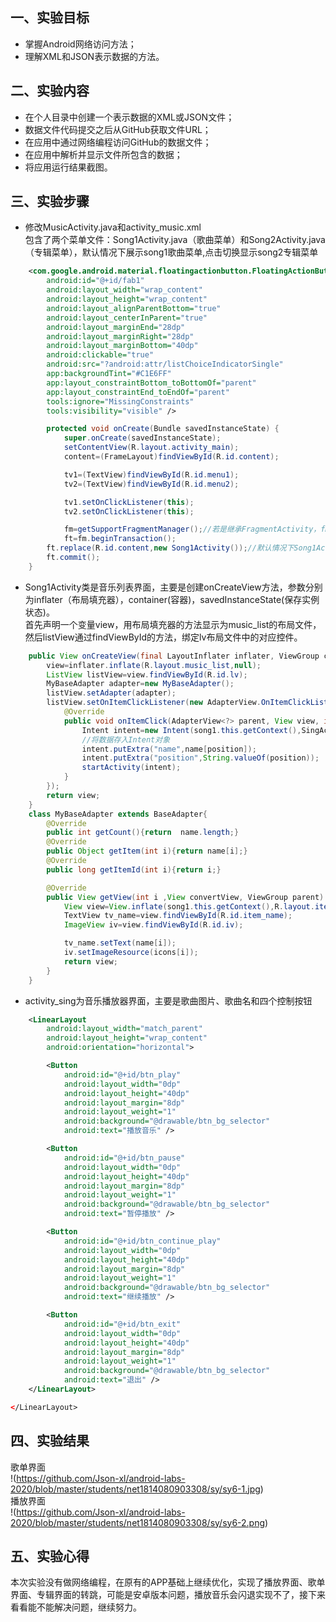 ## 一、实验目标

- 掌握Android网络访问方法；
- 理解XML和JSON表示数据的方法。

## 二、实验内容

- 在个人目录中创建一个表示数据的XML或JSON文件；
- 数据文件代码提交之后从GitHub获取文件URL；
- 在应用中通过网络编程访问GitHub的数据文件；
- 在应用中解析并显示文件所包含的数据；
- 将应用运行结果截图。

## 三、实验步骤

- 修改MusicActivity.java和activity_music.xml  
  包含了两个菜单文件：Song1Activity.java（歌曲菜单）和Song2Activity.java（专辑菜单），默认情况下展示song1歌曲菜单,点击切换显示song2专辑菜单

```xml
    <com.google.android.material.floatingactionbutton.FloatingActionButton
        android:id="@+id/fab1"
        android:layout_width="wrap_content"
        android:layout_height="wrap_content"
        android:layout_alignParentBottom="true"
        android:layout_centerInParent="true"
        android:layout_marginEnd="28dp"
        android:layout_marginRight="28dp"
        android:layout_marginBottom="40dp"
        android:clickable="true"
        android:src="?android:attr/listChoiceIndicatorSingle"
        app:backgroundTint="#C1E6FF"
        app:layout_constraintBottom_toBottomOf="parent"
        app:layout_constraintEnd_toEndOf="parent"
        tools:ignore="MissingConstraints"
        tools:visibility="visible" />
```
```java
        protected void onCreate(Bundle savedInstanceState) {
            super.onCreate(savedInstanceState);
            setContentView(R.layout.activity_main);
            content=(FrameLayout)findViewById(R.id.content);

            tv1=(TextView)findViewById(R.id.menu1);
            tv2=(TextView)findViewById(R.id.menu2);

            tv1.setOnClickListener(this);
            tv2.setOnClickListener(this);

            fm=getSupportFragmentManager();//若是继承FragmentActivity，fm=getFragmentManger();
            ft=fm.beginTransaction();
        ft.replace(R.id.content,new Song1Activity());//默认情况下Song1Activity
        ft.commit();
    }

```

- Song1Activity类是音乐列表界面，主要是创建onCreateView方法，参数分别为inflater（布局填充器），container(容器)，savedInstanceState(保存实例状态)。  
  首先声明一个变量view，用布局填充器的方法显示为music_list的布局文件，然后listView通过findViewById的方法，绑定lv布局文件中的对应控件。

```java
    public View onCreateView(final LayoutInflater inflater, ViewGroup container, Bundle savedInstanceState){
        view=inflater.inflate(R.layout.music_list,null);
        ListView listView=view.findViewById(R.id.lv);
        MyBaseAdapter adapter=new MyBaseAdapter();
        listView.setAdapter(adapter);
        listView.setOnItemClickListener(new AdapterView.OnItemClickListener() {
            @Override
            public void onItemClick(AdapterView<?> parent, View view, int position, long id) {
                Intent intent=new Intent(song1.this.getContext(),SingActivity.class);//创建Intent对象，启动check
                //将数据存入Intent对象
                intent.putExtra("name",name[position]);
                intent.putExtra("position",String.valueOf(position));
                startActivity(intent);
            }
        });
        return view;
    }
    class MyBaseAdapter extends BaseAdapter{
        @Override
        public int getCount(){return  name.length;}
        @Override
        public Object getItem(int i){return name[i];}
        @Override
        public long getItemId(int i){return i;}

        @Override
        public View getView(int i ,View convertView, ViewGroup parent) {
            View view=View.inflate(song1.this.getContext(),R.layout.item_layout,null);
            TextView tv_name=view.findViewById(R.id.item_name);
            ImageView iv=view.findViewById(R.id.iv);

            tv_name.setText(name[i]);
            iv.setImageResource(icons[i]);
            return view;
        }
    }
```

- activity_sing为音乐播放器界面，主要是歌曲图片、歌曲名和四个控制按钮

```xml
    <LinearLayout
        android:layout_width="match_parent"
        android:layout_height="wrap_content"
        android:orientation="horizontal">

        <Button
            android:id="@+id/btn_play"
            android:layout_width="0dp"
            android:layout_height="40dp"
            android:layout_margin="8dp"
            android:layout_weight="1"
            android:background="@drawable/btn_bg_selector"
            android:text="播放音乐" />

        <Button
            android:id="@+id/btn_pause"
            android:layout_width="0dp"
            android:layout_height="40dp"
            android:layout_margin="8dp"
            android:layout_weight="1"
            android:background="@drawable/btn_bg_selector"
            android:text="暂停播放" />

        <Button
            android:id="@+id/btn_continue_play"
            android:layout_width="0dp"
            android:layout_height="40dp"
            android:layout_margin="8dp"
            android:layout_weight="1"
            android:background="@drawable/btn_bg_selector"
            android:text="继续播放" />

        <Button
            android:id="@+id/btn_exit"
            android:layout_width="0dp"
            android:layout_height="40dp"
            android:layout_margin="8dp"
            android:layout_weight="1"
            android:background="@drawable/btn_bg_selector"
            android:text="退出" />
    </LinearLayout>

</LinearLayout>
```


## 四、实验结果
歌单界面  
!(https://github.com/Json-xl/android-labs-2020/blob/master/students/net1814080903308/sy/sy6-1.jpg)  
播放界面  
!(https://github.com/Json-xl/android-labs-2020/blob/master/students/net1814080903308/sy/sy6-2.png)  

## 五、实验心得
本次实验没有做网络编程，在原有的APP基础上继续优化，实现了播放界面、歌单界面、专辑界面的转跳，可能是安卓版本问题，播放音乐会闪退实现不了，接下来看看能不能解决问题，继续努力。

